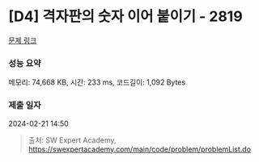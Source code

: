 # [D4] 격자판의 숫자 이어 붙이기 - 2819 

[문제 링크](https://swexpertacademy.com/main/code/problem/problemDetail.do?contestProbId=AV7I5fgqEogDFAXB) 

### 성능 요약

메모리: 74,668 KB, 시간: 233 ms, 코드길이: 1,092 Bytes

### 제출 일자

2024-02-21 14:50



> 출처: SW Expert Academy, https://swexpertacademy.com/main/code/problem/problemList.do